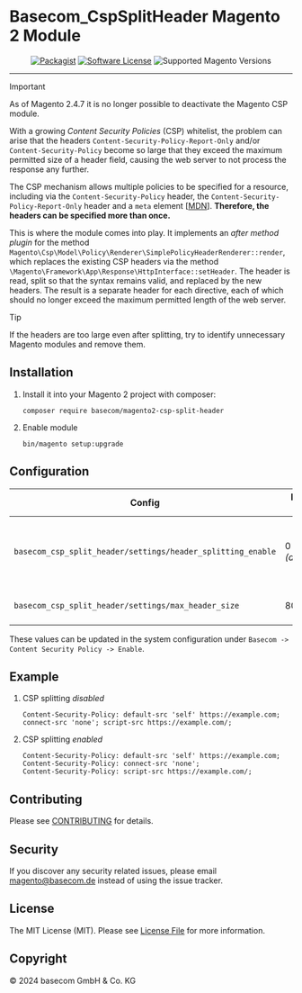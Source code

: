 # Basecom_CspSplitHeader Magento 2 Module

<div align="center">

[![Packagist][ico-version]][link-packagist]
[![Software License][ico-license]](LICENSE)
![Supported Magento Versions][ico-compatibility]

</div>

---

> [!IMPORTANT]  
> As of Magento 2.4.7 it is no longer possible to deactivate the Magento CSP module.

With a growing _Content Security Policies_ (CSP) whitelist, the problem can arise that the
headers `Content-Security-Policy-Report-Only` and/or `Content-Security-Policy` become so large that they exceed the
maximum permitted size of a header field, causing the web server to not process the response any further.

The CSP mechanism allows multiple policies to be specified for a resource, including via the `Content-Security-Policy`
header, the `Content-Security-Policy-Report-Only` header and a `meta`
element [[MDN](https://developer.mozilla.org/en-US/docs/Web/HTTP/Headers/Content-Security-Policy#multiple_content_security_policies)].
__Therefore, the headers can be specified more than once.__

This is where the module comes into play. It implements an _after method plugin_ for the
method `Magento\Csp\Model\Policy\Renderer\SimplePolicyHeaderRenderer::render`, which replaces the existing CSP headers
via the method `\Magento\Framework\App\Response\HttpInterface::setHeader`. The header is read, split so that the syntax
remains valid, and replaced by the new headers. The result is a separate header for each directive, each of which should
no longer exceed the maximum permitted length of the web server.

> [!TIP]
> If the headers are too large even after splitting, try to identify unnecessary Magento modules and remove them.

## Installation

1. Install it into your Magento 2 project with composer:

    ```console
    composer require basecom/magento2-csp-split-header
    ```

2. Enable module

    ```console
    bin/magento setup:upgrade
    ```

## Configuration

| Config                                                      | Default Value  | Description                                                |
|-------------------------------------------------------------|----------------|------------------------------------------------------------|
| `basecom_csp_split_header/settings/header_splitting_enable` | 0 _(disabled)_ | enables (1) / disables (0) the splitting of the CSP header |
| `basecom_csp_split_header/settings/max_header_size`         | 8000           | maximum allowed header size                                |

These values can be updated in the system configuration under `Basecom -> Content Security Policy -> Enable`.

## Example

1. CSP splitting _disabled_

    ```HTTP
    Content-Security-Policy: default-src 'self' https://example.com; connect-src 'none'; script-src https://example.com/;                          
    ```

2. CSP splitting _enabled_

    ```HTTP
    Content-Security-Policy: default-src 'self' https://example.com; 
    Content-Security-Policy: connect-src 'none'; 
    Content-Security-Policy: script-src https://example.com/;                          
    ```

## Contributing

Please see [CONTRIBUTING](CONTRIBUTING.md) for details.

## Security

If you discover any security related issues, please email <magento@basecom.de> instead of using the issue tracker.

## License

The MIT License (MIT). Please see [License File](LICENSE) for more information.

## Copyright

&copy; 2024 basecom GmbH & Co. KG

[ico-version]: https://img.shields.io/packagist/v/basecom/magento2-csp-split-header.svg?style=flat-square
[ico-license]: https://img.shields.io/badge/license-MIT-brightgreen.svg?style=flat-square
[ico-compatibility]: https://img.shields.io/badge/magento-2.4-brightgreen.svg?logo=magento&longCache=true&style=flat-square

[link-packagist]: https://packagist.org/packages/basecom/magento2-csp-split-header

